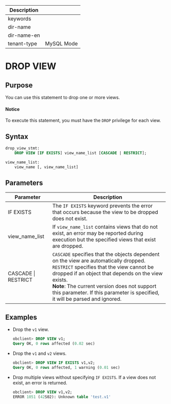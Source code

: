 | Description   |                 |
|---------------|-----------------|
| keywords      |                 |
| dir-name      |                 |
| dir-name-en   |                 |
| tenant-type   | MySQL Mode      |

# DROP VIEW

## Purpose

You can use this statement to drop one or more views.
  <main id="notice" type='notice'>
    <h4>Notice</h4>
    <p>To execute this statement, you must have the <code>DROP</code> privilege for each view. </p>
  </main>

## Syntax

```sql
drop_view_stmt:
    DROP VIEW [IF EXISTS] view_name_list [CASCADE | RESTRICT];

view_name_list:
    view_name [, view_name_list]
```

## Parameters

| **Parameter** | **Description** |
|---------------------|------------------------------------------------------------------------------------------------------------------------------------------------------|
| IF EXISTS | The `IF EXISTS` keyword prevents the error that occurs because the view to be dropped does not exist.  |
| view_name_list | If `view_name_list` contains views that do not exist, an error may be reported during execution but the specified views that exist are dropped.  |
| CASCADE \| RESTRICT | `CASCADE` specifies that the objects dependent on the view are automatically dropped. `RESTRICT` specifies that the view cannot be dropped if an object that depends on the view exists.  <br>**Note**: The current version does not support this parameter. If this parameter is specified, it will be parsed and ignored.</br>  |

## Examples

* Drop the `v1` view.

   ```sql
   obclient> DROP VIEW v1;
   Query OK, 0 rows affected (0.02 sec)
   ```

* Drop the `v1` and `v2` views.

   ```sql
   obclient> DROP VIEW IF EXISTS v1,v2;
   Query OK, 0 rows affected, 1 warning (0.01 sec)
   ```

* Drop multiple views without specifying `IF EXISTS`. If a view does not exist, an error is returned.

   ```sql
   obclient> DROP VIEW v1,v2;
   ERROR 1051 (42S02): Unknown table 'test.v1'
   ```